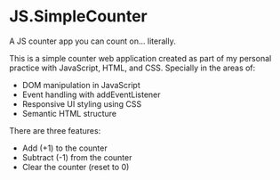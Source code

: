 # JS.SimpleCounter
A JS counter app you can count on... literally.

This is a simple counter web application created as part of my personal practice with JavaScript, HTML, and CSS. Specially in the areas of:
- DOM manipulation in JavaScript
- Event handling with addEventListener
- Responsive UI styling using CSS
- Semantic HTML structure

There are three features:
- Add (+1) to the counter
- Subtract (-1) from the counter
- Clear the counter (reset to 0)